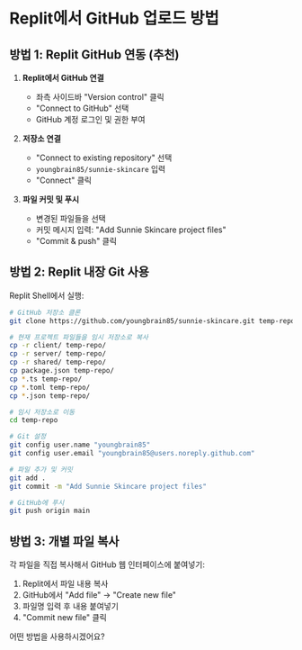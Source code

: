 # Replit에서 GitHub 업로드 방법

## 방법 1: Replit GitHub 연동 (추천)

1. **Replit에서 GitHub 연결**
   - 좌측 사이드바 "Version control" 클릭
   - "Connect to GitHub" 선택
   - GitHub 계정 로그인 및 권한 부여

2. **저장소 연결**
   - "Connect to existing repository" 선택
   - `youngbrain85/sunnie-skincare` 입력
   - "Connect" 클릭

3. **파일 커밋 및 푸시**
   - 변경된 파일들을 선택
   - 커밋 메시지 입력: "Add Sunnie Skincare project files"
   - "Commit & push" 클릭

## 방법 2: Replit 내장 Git 사용

Replit Shell에서 실행:

```bash
# GitHub 저장소 클론
git clone https://github.com/youngbrain85/sunnie-skincare.git temp-repo

# 현재 프로젝트 파일들을 임시 저장소로 복사
cp -r client/ temp-repo/
cp -r server/ temp-repo/
cp -r shared/ temp-repo/
cp package.json temp-repo/
cp *.ts temp-repo/
cp *.toml temp-repo/
cp *.json temp-repo/

# 임시 저장소로 이동
cd temp-repo

# Git 설정
git config user.name "youngbrain85"
git config user.email "youngbrain85@users.noreply.github.com"

# 파일 추가 및 커밋
git add .
git commit -m "Add Sunnie Skincare project files"

# GitHub에 푸시
git push origin main
```

## 방법 3: 개별 파일 복사

각 파일을 직접 복사해서 GitHub 웹 인터페이스에 붙여넣기:

1. Replit에서 파일 내용 복사
2. GitHub에서 "Add file" → "Create new file"
3. 파일명 입력 후 내용 붙여넣기
4. "Commit new file" 클릭

어떤 방법을 사용하시겠어요?